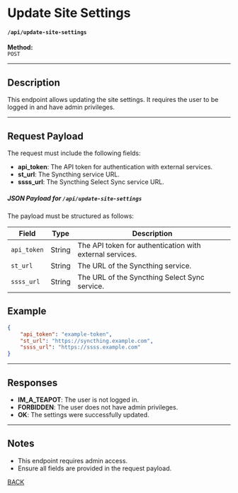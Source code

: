 # Update Site Settings

#### `/api/update-site-settings`

**Method:**  
`POST`

---

## Description  
This endpoint allows updating the site settings. It requires the user to be logged in and have admin privileges.

---

## Request Payload  
The request must include the following fields:  

- **api_token**: The API token for authentication with external services.  
- **st_url**: The Syncthing service URL.  
- **ssss_url**: The Syncthing Select Sync service URL.

##### JSON Payload for `/api/update-site-settings`

The payload must be structured as follows:

| Field       | Type   | Description                                         |
|-------------|--------|-----------------------------------------------------|
| `api_token` | String | The API token for authentication with external services. |
| `st_url`    | String | The URL of the Syncthing service.                   |
| `ssss_url`  | String | The URL of the Syncthing Select Sync service.       |

## Example  
```json
{
    "api_token": "example-token",
    "st_url": "https://syncthing.example.com",
    "ssss_url": "https://ssss.example.com"
}
```


---

## Responses  
- **IM_A_TEAPOT**: The user is not logged in.  
- **FORBIDDEN**: The user does not have admin privileges.  
- **OK**: The settings were successfully updated.  

---

## Notes  
- This endpoint requires admin access.  
- Ensure all fields are provided in the request payload.  

[BACK](main-docs.md)
